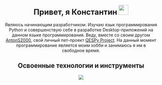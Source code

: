 <h2 align="center"><big>Привет, я Константин</big> <img src="https://github.com/blackcater/blackcater/raw/main/images/Hi.gif" height="32"></h2>
<p align="center">Являюсь начинающим разработчиком. Изучаю язык программирования Python и совершенствую себе в разработке Desktop-приложений на данном языке программирования. Веду, вместе со своим другом <a href="https://github.com/AntonS2000">AntonS2000</a>, свой личный пет-проект <a href="https://github.com/Moskvich2020/QESPy-Project">QESPy Project</a>. На данный момент программирование является моим хобби и занимаюсь я им в свободное время.</p>


<h2 align="center">Освоенные технологии и инструменты</h2>

<p align="center">
  <a href="https://skillicons.dev">
    <img src="https://skillicons.dev/icons?i=windows,python,github,powershell,vscode,sublime,blender,ps,ai,au,md,html,wordpress"><!--https://github.com/tandpfun/skill-icons-->
  </a>
</p>

<!---
Moskvich2020/Moskvich2020 is a ✨ special ✨ repository because its `README.md` (this file) appears on your GitHub profile.
You can click the Preview link to take a look at your changes.
--->
